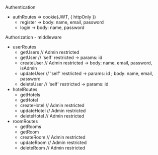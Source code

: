 Authentication
- authRoutes => cookie(JWT, { httpOnly })
    + register -> body: name, email, password
    + login -> body: name, password

Authorization - middleware
- userRoutes
    + getUsers // Admin restricted
    + getUser // 'self' restricted    -> params: id
    + createUser // Admin restricted  -> body: name, email, password, isAdmin
    + updateUser // 'self' restricted -> params: id ; body: name, email, password
    + deleteUser // 'self' restricted -> params: id
- hotelRoutes
    + getHotels
    + getHotel
    + createHotel // Admin restricted
    + updateHotel // Admin restricted
    + deleteHotel // Admin restricted
- roomRoutes
    + getRooms
    + getRoom
    + createRoom // Admin restricted
    + updateRoom // Admin restricted
    + deleteRoom // Admin restricted
